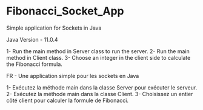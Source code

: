 # Fibonacci_Socket_App
Simple application for Sockets in Java

Java Version - 11.0.4

1- Run the main method in Server class to run the server.
2- Run the main method in Client class.
3- Choose an integer in the client side to calculate the Fibonacci formula.

FR - Une application simple pour les sockets en Java

1- Exécutez la méthode main dans la classe Server pour exécuter le serveur.
2- Exécutez la méthode main dans la classe Client.
3- Choisissez un entier côté client pour calculer la formule de Fibonacci.
